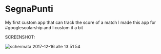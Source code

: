 # SegnaPunti
My first custom app that can track the score of a match
I made this app for #googlescolarship and I custom it a bit

SCREENSHOT:

![schermata 2017-12-16 alle 13 51 54](https://user-images.githubusercontent.com/34031260/34070534-66df0c6a-e268-11e7-8d76-1206f824dd57.png)

